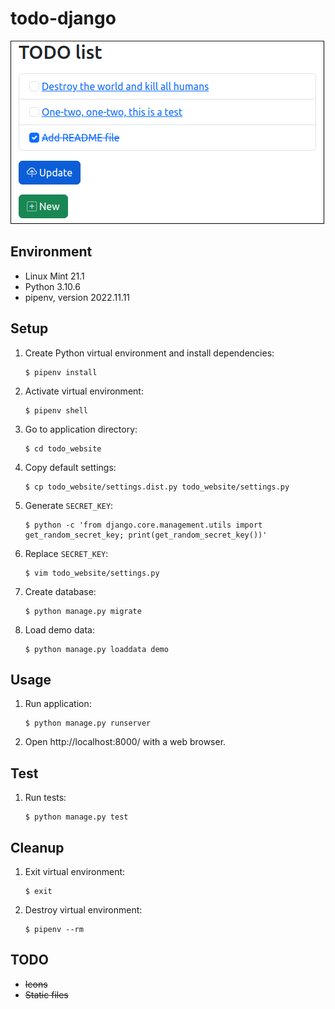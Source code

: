 todo-django
===========

![Screenshot](todo-django.png)

Environment
-----------

- Linux Mint 21.1
- Python 3.10.6
- pipenv, version 2022.11.11

Setup
-----

1. Create Python virtual environment and install dependencies:
    ```
    $ pipenv install
    ```
2. Activate virtual environment:
    ```
    $ pipenv shell
    ```
3. Go to application directory:
    ```
    $ cd todo_website
    ```
3. Copy default settings:
    ```
    $ cp todo_website/settings.dist.py todo_website/settings.py
    ```
4. Generate `SECRET_KEY`:
    ```
    $ python -c 'from django.core.management.utils import get_random_secret_key; print(get_random_secret_key())'
    ```
5. Replace `SECRET_KEY`:
    ```
    $ vim todo_website/settings.py
    ```
6. Create database:
    ```
    $ python manage.py migrate
    ```
7. Load demo data:
    ```
    $ python manage.py loaddata demo
    ```

Usage
-----

1. Run application:
    ```
    $ python manage.py runserver
    ```
2. Open http://localhost:8000/ with a web browser.

Test
----

1. Run tests:
    ```
    $ python manage.py test
    ```

Cleanup
-------

1. Exit virtual environment:
    ```
    $ exit
    ```
2. Destroy virtual environment:
    ```
    $ pipenv --rm
    ```

TODO
----

- ~~Icons~~
- ~~Static files~~